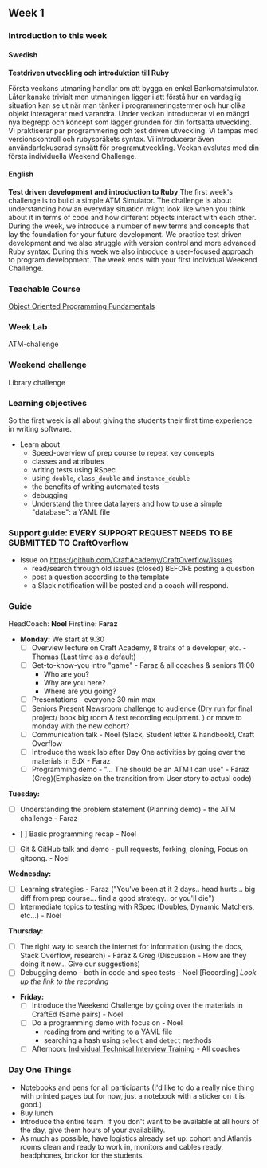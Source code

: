 ## Week 1
### Introduction to this week

#### Swedish
**Testdriven utveckling och introduktion till Ruby**

Första veckans utmaning handlar om att bygga en enkel Bankomatsimulator. Låter kanske trivialt men utmaningen ligger i att förstå hur en vardaglig situation kan se ut när man tänker i programmeringstermer och hur olika objekt interagerar med varandra. Under veckan introducerar vi en mängd nya begrepp och koncept som lägger grunden för din fortsatta utveckling. Vi praktiserar par programmering och test driven utveckling. Vi tampas med versionskontroll och rubyspråkets syntax. Vi introducerar även användarfokuserad synsätt för programutveckling. Veckan avslutas med din första individuella Weekend Challenge.

#### English
**Test driven development and introduction to Ruby**
The first week's challenge is to build a simple ATM Simulator. The challenge is about understanding how an everyday situation might look like when you think about it in terms of code and how different objects interact with each other. During the week, we introduce a number of new terms and concepts that lay the foundation for your future development. We practice test driven development and we also struggle with version control and more advanced Ruby syntax. During this week we also introduce a user-focused approach to program development. The week ends with your first individual Weekend Challenge.

### Teachable Course
[Object Oriented Programming Fundamentals](https://learn.craftacademy.co/admin/courses/645199/information)

### Week Lab
ATM-challenge

### Weekend challenge
Library challenge

### Learning objectives
So the first week is all about giving the students their first time experience in writing software.
* Learn about
  - Speed-overview of prep course to repeat key concepts
  - classes and attributes
  - writing tests using RSpec
  - using `double`, `class_double` and `instance_double`
  - the benefits of writing automated tests
  - debugging
  - Understand the three data layers and how to use a simple "database": a YAML file

### Support guide: EVERY SUPPORT REQUEST NEEDS TO BE SUBMITTED TO CraftOverflow
- Issue on https://github.com/CraftAcademy/CraftOverflow/issues
  - read/search through old issues (closed) BEFORE posting a question
  - post a question according to the template 
  - a Slack notification will be posted and a coach will respond. 
  
### Guide
HeadCoach: **Noel**
Firstline: **Faraz**

- **Monday:**
We start at 9.30
  - [ ] Overview lecture on Craft Academy, 8 traits of a developer, etc. - Thomas (Last time as a default)
  - [ ] Get-to-know-you intro "game" - Faraz & all coaches & seniors 11:00
    - Who are you?
    - Why are you here?
    - Where are you going?
  - [ ] Presentations - everyone 30 min max
   - [ ] Seniors Present Newsroom challenge to audience (Dry run for final project/ book big room & test recording equipment. ) or move to monday with the new cohort?
  - [ ] Communication talk - Noel (Slack, Student letter & handbook!, Craft Overflow
  - [ ] Introduce the week lab after Day One activities by going over the materials in EdX - Faraz
  - [ ] Programming demo - "... The should be an ATM I can use" - Faraz (Greg)(Emphasize on the transition from User story to actual code)
  
**Tuesday:**
  - [ ] Understanding the problem statement (Planning demo) - the ATM challenge - Faraz 
  - [ ] Basic programming recap - Noel
  - [ ] Git & GitHub talk and demo - pull requests, forking, cloning, Focus on gitpong. - Noel 
  
**Wednesday:**
  - [ ] Learning strategies - Faraz ("You've been at it 2 days.. head hurts... big diff from prep course... find a good strategy.. or you'll die")
  - [ ] Intermediate topics to testing with RSpec (Doubles, Dynamic Matchers, etc...) - Noel  

**Thursday:**
  - [ ] The right way to search the internet for information (using the docs, Stack Overflow, research) - Faraz & Greg (Discussion     - How are they doing it now... Give our suggestions)
  - [ ] Debugging demo - both in code and spec tests - Noel [Recording] _Look up the link to the recording_

- **Friday:**
  - [ ] Introduce the Weekend Challenge by going over the materials in CraftEd (Same pairs) - Noel
  - [ ] Do a programming demo with focus on - Noel
    - reading from and writing to a YAML file
    - searching a hash using `select` and `detect` methods
  - [ ] Afternoon: [Individual Technical Interview Training](../miscellaneous/assessments/week_1_assessment.md) - All coaches

### Day One Things
- Notebooks and pens for all participants (I'd like to do a really nice thing with printed pages but for now, just a notebook with a sticker on it is good.)
- Buy lunch 
- Introduce the entire team. If you don't want to be available at all hours of the day, give them hours of your availability.
- As much as possible, have logistics already set up: cohort and Atlantis rooms clean and ready to work in, monitors and cables ready, headphones, brickor for the students.
